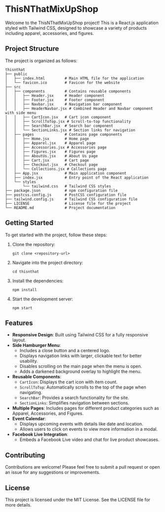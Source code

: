 # ThisNThatMixUpShop

Welcome to the ThisNThatMixUpShop project! This is a React.js application styled with Tailwind CSS, designed to showcase a variety of products including apparel, accessories, and figures.

## Project Structure

The project is organized as follows:

```
thisnthat
├── public
│   ├── index.html         # Main HTML file for the application
│   └── favicon.ico        # Favicon for the website
├── src
│   ├── components         # Contains reusable components
│   │   ├── Header.jsx     # Header component
│   │   ├── Footer.jsx     # Footer component
│   │   ├── Navbar.jsx     # Navigation bar component
│   │   ├── HeaderNavbar.jsx # Combined Header and Navbar component with side menu
│   │   ├── CartIcon.jsx   # Cart icon component
│   │   ├── ScrollToTop.jsx # Scroll-to-top functionality
│   │   ├── SearchBar.jsx  # Search bar component
│   │   └── SectionLinks.jsx # Section links for navigation
│   ├── pages              # Contains page components
│   │   ├── Home.jsx       # Home page
│   │   ├── Apparel.jsx    # Apparel page
│   │   ├── Accessories.jsx # Accessories page
│   │   ├── Figures.jsx    # Figures page
│   │   ├── AboutUs.jsx    # About Us page
│   │   ├── Cart.jsx       # Cart page
│   │   ├── Checkout.jsx   # Checkout page
│   │   └── Collections.jsx # Collections page
│   ├── App.jsx            # Main application component
│   ├── index.jsx          # Entry point of the React application
│   └── styles
│       └── tailwind.css   # Tailwind CSS styles
├── package.json           # npm configuration file
├── postcss.config.js      # PostCSS configuration file
├── tailwind.config.js     # Tailwind CSS configuration file
├── LICENSE                # License file for the project
└── README.md              # Project documentation
```

## Getting Started

To get started with the project, follow these steps:

1. Clone the repository:
   ```
   git clone <repository-url>
   ```

2. Navigate into the project directory:
   ```
   cd thisnthat
   ```

3. Install the dependencies:
   ```
   npm install
   ```

4. Start the development server:
   ```
   npm start
   ```

## Features

- **Responsive Design**: Built using Tailwind CSS for a fully responsive layout.
- **Side Hamburger Menu**:
  - Includes a close button and a centered logo.
  - Displays navigation links with larger, clickable text for better usability.
  - Disables scrolling on the main page when the menu is open.
  - Adds a darkened background overlay to highlight the menu.
- **Reusable Components**:
  - `CartIcon`: Displays the cart icon with item count.
  - `ScrollToTop`: Automatically scrolls to the top of the page when navigating.
  - `SearchBar`: Provides a search functionality for the site.
  - `SectionLinks`: Simplifies navigation between sections.
- **Multiple Pages**: Includes pages for different product categories such as Apparel, Accessories, and Figures.
- **Event Calendar**:
  - Displays upcoming events with details like date and location.
  - Allows users to click on events to view more information in a modal.
- **Facebook Live Integration**:
  - Embeds a Facebook Live video and chat for live product showcases.

## Contributing

Contributions are welcome! Please feel free to submit a pull request or open an issue for any suggestions or improvements.

## License

This project is licensed under the MIT License. See the LICENSE file for more details.
